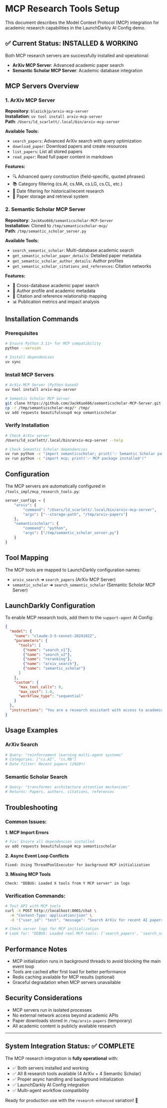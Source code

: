 # MCP Research Tools Setup

This document describes the Model Context Protocol (MCP) integration for academic research capabilities in the LaunchDarkly AI Config demo.

## ✅ Current Status: INSTALLED & WORKING

Both MCP research servers are successfully installed and operational:
- **ArXiv MCP Server**: Advanced academic paper search
- **Semantic Scholar MCP Server**: Academic database integration

## MCP Servers Overview

### 1. ArXiv MCP Server
**Repository**: `blazickjp/arxiv-mcp-server`  
**Installation**: `uv tool install arxiv-mcp-server`  
**Path**: `/Users/ld_scarlett/.local/bin/arxiv-mcp-server`

**Available Tools:**
- `search_papers`: Advanced ArXiv search with query optimization
- `download_paper`: Download papers and create resources
- `list_papers`: List all stored papers  
- `read_paper`: Read full paper content in markdown

**Features:**
- 🔍 Advanced query construction (field-specific, quoted phrases)
- 📚 Category filtering (cs.AI, cs.MA, cs.LG, cs.CL, etc.)
- 📅 Date filtering for historical/recent research
- 💾 Paper storage and retrieval system

### 2. Semantic Scholar MCP Server  
**Repository**: `JackKuo666/semanticscholar-MCP-Server`  
**Installation**: Cloned to `/tmp/semanticscholar-mcp/`  
**Path**: `/tmp/semantic_scholar_server.py`

**Available Tools:**
- `search_semantic_scholar`: Multi-database academic search
- `get_semantic_scholar_paper_details`: Detailed paper metadata
- `get_semantic_scholar_author_details`: Author profiles
- `get_semantic_scholar_citations_and_references`: Citation networks

**Features:**
- 🔎 Cross-database academic paper search
- 👤 Author profile and academic metadata
- 🔗 Citation and reference relationship mapping
- 📊 Publication metrics and impact analysis

## Installation Commands

### Prerequisites
```bash
# Ensure Python 3.11+ for MCP compatibility
python --version

# Install dependencies
uv sync
```

### Install MCP Servers
```bash
# ArXiv MCP Server (Python-based)
uv tool install arxiv-mcp-server

# Semantic Scholar MCP Server 
git clone https://github.com/JackKuo666/semanticscholar-MCP-Server.git /tmp/semanticscholar-mcp
cp -r /tmp/semanticscholar-mcp/* /tmp/
uv add requests beautifulsoup4 mcp semanticscholar
```

### Verify Installation
```bash
# Check ArXiv server
/Users/ld_scarlett/.local/bin/arxiv-mcp-server --help

# Check Semantic Scholar dependencies
uv run python -c "import semanticscholar; print('✅ Semantic Scholar package installed')"
uv run python -c "import mcp; print('✅ MCP package installed')"
```

## Configuration

The MCP servers are automatically configured in `/tools_impl/mcp_research_tools.py`:

```python
server_configs = {
    "arxiv": {
        "command": "/Users/ld_scarlett/.local/bin/arxiv-mcp-server",
        "args": ["--storage-path", "/tmp/arxiv-papers"]
    },
    "semanticscholar": {
        "command": "python", 
        "args": ["/tmp/semantic_scholar_server.py"]
    }
}
```

## Tool Mapping

The MCP tools are mapped to LaunchDarkly configuration names:

- `arxiv_search` ➜ `search_papers` (ArXiv MCP Server)
- `semantic_scholar` ➜ `search_semantic_scholar` (Semantic Scholar MCP Server)

## LaunchDarkly Configuration

To enable MCP research tools, add them to the `support-agent` AI Config:

```json
{
  "model": {
    "name": "claude-3-5-sonnet-20241022",
    "parameters": {
      "tools": [
        {"name": "search_v1"},
        {"name": "search_v2"}, 
        {"name": "reranking"},
        {"name": "arxiv_search"},
        {"name": "semantic_scholar"}
      ]
    },
    "custom": {
      "max_tool_calls": 8,
      "max_cost": 1.0,
      "workflow_type": "sequential"
    }
  },
  "instructions": "You are a research assistant with access to academic databases..."
}
```

## Usage Examples

### ArXiv Search
```python
# Query: "reinforcement learning multi-agent systems"
# Categories: ["cs.AI", "cs.MA"] 
# Date filter: Recent papers (2020+)
```

### Semantic Scholar Search
```python
# Query: "transformer architecture attention mechanisms"
# Returns: Papers, authors, citations, references
```

## Troubleshooting

### Common Issues:

**1. MCP Import Errors**
```bash
# Fix: Ensure all dependencies installed
uv add requests beautifulsoup4 mcp semanticscholar
```

**2. Async Event Loop Conflicts**
```
Fixed: Using ThreadPoolExecutor for background MCP initialization
```

**3. Missing MCP Tools**
```
Check: "DEBUG: Loaded X tools from Y MCP server" in logs
```

### Verification Commands:
```bash
# Test API with MCP tools
curl -X POST http://localhost:8001/chat \
  -H "Content-Type: application/json" \
  -d '{"user_id": "test", "message": "Search ArXiv for recent AI papers"}'

# Check server logs for MCP initialization
# Look for: "DEBUG: Loaded real MCP tools: ['search_papers', 'search_semantic_scholar']"
```

## Performance Notes

- MCP initialization runs in background threads to avoid blocking the main event loop
- Tools are cached after first load for better performance
- Redis caching available for MCP results (optional)
- Graceful degradation when MCP servers unavailable

## Security Considerations

- MCP servers run in isolated processes
- No external network access beyond academic APIs
- Paper downloads stored in `/tmp/arxiv-papers` (temporary)
- All academic content is publicly available research

---

## System Integration Status: ✅ COMPLETE

The MCP research integration is **fully operational** with:
- ✅ Both servers installed and working
- ✅ All 8 research tools available (4 ArXiv + 4 Semantic Scholar) 
- ✅ Proper async handling and background initialization
- ✅ LaunchDarkly AI Config integration
- ✅ Multi-agent workflow compatibility

Ready for production use with the `research-enhanced` variation! 🚀